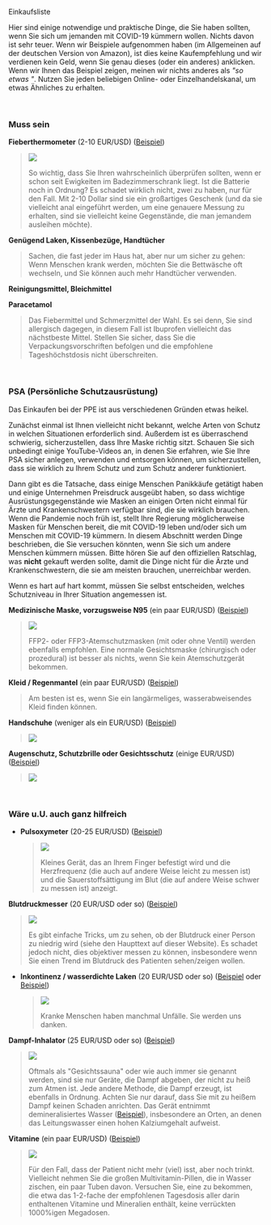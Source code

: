 Einkaufsliste

Hier sind einige notwendige und praktische Dinge, die Sie haben sollten, wenn Sie sich um jemanden mit COVID-19 kümmern wollen. Nichts davon ist sehr teuer. Wenn wir Beispiele aufgenommen haben (im Allgemeinen auf der deutschen Version von Amazon), ist dies keine Kaufempfehlung und wir verdienen kein Geld, wenn Sie genau dieses (oder ein anderes) anklicken. Wenn wir Ihnen das Beispiel zeigen, meinen wir nichts anderes als *"so etwas "*. Nutzen Sie jeden beliebigen Online- oder Einzelhandelskanal, um etwas Ähnliches zu erhalten. 

&nbsp;

### Muss sein

**Fieberthermometer** (2-10 EUR/USD) ([Beispiel](https://www.amazon.de/gp/product/B001NYHXYS))

   > ![](/images/thermometer.png)
   >
   > So wichtig, dass Sie Ihren wahrscheinlich überprüfen sollten, wenn er schon seit Ewigkeiten im Badezimmerschrank liegt. Ist die Batterie noch in Ordnung? Es schadet wirklich nicht, zwei zu haben, nur für den Fall. Mit 2-10 Dollar sind sie ein großartiges Geschenk (und da sie vielleicht anal eingeführt werden, um eine genauere Messung zu erhalten, sind sie vielleicht keine Gegenstände, die man jemandem ausleihen möchte).

**Genügend Laken, Kissenbezüge, Handtücher**
   
   > Sachen, die fast jeder im Haus hat, aber nur um sicher zu gehen: Wenn Menschen krank werden, möchten Sie die Bettwäsche oft wechseln, und Sie können auch mehr Handtücher verwenden.
   
**Reinigungsmittel, Bleichmittel**

**Paracetamol**

  > Das Fiebermittel und Schmerzmittel der Wahl. Es sei denn, Sie sind allergisch dagegen, in diesem Fall ist Ibuprofen vielleicht das nächstbeste Mittel. Stellen Sie sicher, dass Sie die Verpackungsvorschriften befolgen und die empfohlene Tageshöchstdosis nicht überschreiten.

&nbsp;

### PSA (Persönliche Schutzausrüstung)

Das Einkaufen bei der PPE ist aus verschiedenen Gründen etwas heikel.

Zunächst einmal ist Ihnen vielleicht nicht bekannt, welche Arten von Schutz in welchen Situationen erforderlich sind. Außerdem ist es überraschend schwierig, sicherzustellen, dass Ihre Maske richtig sitzt. Schauen Sie sich unbedingt einige YouTube-Videos an, in denen Sie erfahren, wie Sie Ihre PSA sicher anlegen, verwenden und entsorgen können, um sicherzustellen, dass sie wirklich zu Ihrem Schutz und zum Schutz anderer funktioniert.

Dann gibt es die Tatsache, dass einige Menschen Panikkäufe getätigt haben und einige Unternehmen Preisdruck ausgeübt haben, so dass wichtige Ausrüstungsgegenstände wie Masken an einigen Orten nicht einmal für Ärzte und Krankenschwestern verfügbar sind, die sie wirklich brauchen. Wenn die Pandemie noch früh ist, stellt Ihre Regierung möglicherweise Masken für Menschen bereit, die mit COVID-19 leben und/oder sich um Menschen mit COVID-19 kümmern. In diesem Abschnitt werden Dinge beschrieben, die Sie versuchen könnten, wenn Sie sich um andere Menschen kümmern müssen. Bitte hören Sie auf den offiziellen Ratschlag, was **nicht** gekauft werden sollte, damit die Dinge nicht für die Ärzte und Krankenschwestern, die sie am meisten brauchen, unerreichbar werden. 

Wenn es hart auf hart kommt, müssen Sie selbst entscheiden, welches Schutzniveau in Ihrer Situation angemessen ist.

**Medizinische Maske, vorzugsweise N95** (ein paar EUR/USD) ([Beispiel](https://www.amazon.de/dp/B085H6Y6HN))
   > ![](/images/mask.png)
   >
   > FFP2- oder FFP3-Atemschutzmasken (mit oder ohne Ventil) werden ebenfalls empfohlen. Eine normale Gesichtsmaske (chirurgisch oder prozedural) ist besser als nichts, wenn Sie kein Atemschutzgerät bekommen.

**Kleid / Regenmantel** (ein paar EUR/USD) ([Beispiel](https://www.amazon.de/dp/B07DFDFFRX))

   > Am besten ist es, wenn Sie ein langärmeliges, wasserabweisendes Kleid finden können. 

**Handschuhe** (weniger als ein EUR/USD) ([Beispiel](https://www.amazon.de/dp/B01LWJ80C7))
   > ![](/images/gloves.png)

**Augenschutz, Schutzbrille oder Gesichtsschutz** (einige EUR/USD) ([Beispiel](https://www.amazon.de/dp/B002THV25Y))
   > ![](/images/glasses.png)
   >

&nbsp;

### Wäre u.U. auch ganz hilfreich

* **Pulsoxymeter** (20-25 EUR/USD) ([Beispiel](https://www.amazon.de/gp/product/B07P3ZS6L3))
   > ![](/images/pulse-oxi.png)
   >
   > Kleines Gerät, das an Ihrem Finger befestigt wird und die Herzfrequenz (die auch auf andere Weise leicht zu messen ist) und die Sauerstoffsättigung im Blut (die auf andere Weise schwer zu messen ist) anzeigt.

**Blutdruckmesser** (20 EUR/USD oder so) ([Beispiel](https://www.amazon.de/gp/product/B07KY867ZH))
   > ![](/Bilder/Blutdruck.png)
   >
   > Es gibt einfache Tricks, um zu sehen, ob der Blutdruck einer Person zu niedrig wird (siehe den Haupttext auf dieser Website). Es schadet jedoch nicht, dies objektiver messen zu können, insbesondere wenn Sie einen Trend im Blutdruck des Patienten sehen/zeigen wollen.

* **Inkontinenz / wasserdichte Laken** (20 EUR/USD oder so) ([Beispiel](https://www.amazon.de/Comfortcare-Inkontinenz-Bettw%C3%A4sche-waschbar-Blau/dp/B07W7CCQVG) oder [Beispiel](https://www.amazon.de/Co-operative-Independent-Living-Bettdeckenbezug-wasserabweisend/dp/B00BJMA8X2))
   > ![](/images/sheet.png)
   >
   > Kranke Menschen haben manchmal Unfälle. Sie werden uns danken.

**Dampf-Inhalator** (25 EUR/USD oder so) ([Beispiel](https://www.amazon.de/gp/product/B07SNQH6CZ))
   > ![](/images/steam.png)
   >
   > Oftmals als "Gesichtssauna" oder wie auch immer sie genannt werden, sind sie nur Geräte, die Dampf abgeben, der nicht zu heiß zum Atmen ist. Jede andere Methode, die Dampf erzeugt, ist ebenfalls in Ordnung. Achten Sie nur darauf, dass Sie mit zu heißem Dampf keinen Schaden anrichten. Das Gerät entnimmt demineralisiertes Wasser ([Beispiel](https://www.amazon.de/gp/product/B07J5Y95MQ)), insbesondere an Orten, an denen das Leitungswasser einen hohen Kalziumgehalt aufweist. 

**Vitamine** (ein paar EUR/USD) ([Beispiel](https://www.amazon.de/dp/B07S63PCZK))
   > ![](/Bilder/Mehrfach-Vitamin.png)
   >
   > Für den Fall, dass der Patient nicht mehr (viel) isst, aber noch trinkt. Vielleicht nehmen Sie die großen Multivitamin-Pillen, die in Wasser zischen, ein paar Tuben davon. Versuchen Sie, eine zu bekommen, die etwa das 1-2-fache der empfohlenen Tagesdosis aller darin enthaltenen Vitamine und Mineralien enthält, keine verrückten 1000%igen Megadosen.
